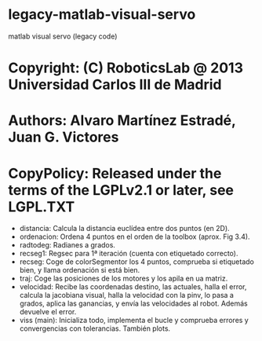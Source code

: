 # legacy-matlab-visual-servo
matlab visual servo (legacy code)

# Copyright: (C) RoboticsLab @ 2013 Universidad Carlos III de Madrid
# Authors: Alvaro Martínez Estradé, Juan G. Victores
# CopyPolicy: Released under the terms of the LGPLv2.1 or later, see LGPL.TXT

* distancia: Calcula la distancia euclídea entre dos puntos (en 2D).
* ordenacion: Ordena 4 puntos en el orden de la toolbox (aprox. Fig 3.4).
* radtodeg: Radianes a grados.
* recseg1: Regsec para 1ª iteración (cuenta con etiquetado correcto).
* recseg: Coge de colorSegmentor los 4 puntos, comprueba si etiquetado bien, y llama ordenación si está bien.
* traj: Coge las posiciones de los motores y los apila en ua matriz.
* velocidad: Recibe las coordenadas destino, las actuales, halla el error, calcula la jacobiana visual,
halla la velocidad con la pinv, lo pasa a grados, aplica las ganancias, y envía las velocidades al robot.
Además devuelve el error.
* viss (main): Inicializa todo, implementa el bucle y comprueba errores y convergencias con tolerancias. También plots.

